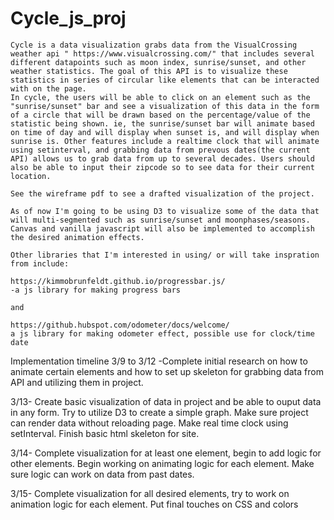 # Cycle_js_proj

    Cycle is a data visualization grabs data from the VisualCrossing weather api " https://www.visualcrossing.com/" that includes several different datapoints such as moon index, sunrise/sunset, and other weather statistics. The goal of this API is to visualize these statistics in series of circular like elements that can be interacted with on the page. 
    In cycle, the users will be able to click on an element such as the "sunrise/sunset" bar and see a visualization of this data in the form of a circle that will be drawn based on the percentage/value of the statistic being shown. ie, the sunrise/sunset bar will animate based on time of day and will display when sunset is, and will display when sunrise is. Other features include a realtime clock that will animate using setinterval, and grabbing data from prevous dates(the current API) allows us to grab data from up to several decades. Users should also be able to input their zipcode so to see data for their current location. 

    See the wireframe pdf to see a drafted visualization of the project. 

    As of now I'm going to be using D3 to visualize some of the data that will multi-segmented such as sunrise/sunset and moonphases/seasons. Canvas and vanilla javascript will also be implemented to accomplish the desired animation effects. 

    Other libraries that I'm interested in using/ or will take inspration from include: 

    https://kimmobrunfeldt.github.io/progressbar.js/ 
    -a js library for making progress bars 

    and 

    https://github.hubspot.com/odometer/docs/welcome/
    a js library for making odometer effect, possible use for clock/time date 




Implementation timeline 
3/9 to 3/12 -Complete initial research on how to animate certain elements and how to set up skeleton for grabbing data from API and utilizing them in project. 

3/13- Create basic visualization of data in project and be able to ouput data in any form. Try to utilize D3 to create a simple graph. Make sure project can render data without reloading page. Make real time clock using setInterval. Finish basic html skeleton for site.

3/14- Complete visualization for at least one element, begin to add logic for other elements. Begin working on animating logic for each element. Make sure logic can work on data from past dates.

3/15- Complete visualization for all desired elements, try to work on animation logic for each element. Put final touches on CSS and colors 




